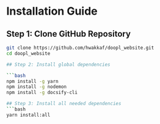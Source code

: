 # Installation Guide

## Step 1: Clone GitHub Repository

```bash
git clone https://github.com/hwakkaf/doopl_website.git
cd doopl_website

## Step 2: Install global dependencies

```bash
npm install -g yarn
npm install -g nodemon
npm install -g docsify-cli

## Step 3: Install all needed dependencies
```bash
yarn install:all